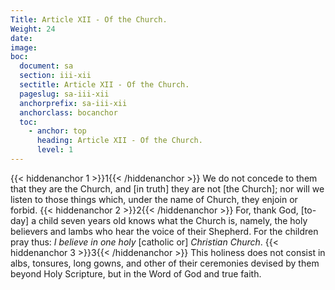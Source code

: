```yaml
---
Title: Article XII - Of the Church.
Weight: 24
date: 
image: 
boc:
  document: sa
  section: iii-xii
  sectitle: Article XII - Of the Church.
  pageslug: sa-iii-xii
  anchorprefix: sa-iii-xii
  anchorclass: bocanchor
  toc:
    - anchor: top
      heading: Article XII - Of the Church.
      level: 1
---
```


{{< hiddenanchor 1 >}}1{{< /hiddenanchor >}} We do not
concede to them that they are the Church, and [in truth] they
are not [the Church]; nor will we listen to those things which,
under the name of Church, they enjoin or forbid. {{< hiddenanchor 2 >}}2{{< /hiddenanchor >}} For,
thank God, [to-day] a child seven years old knows what the Church
is, namely, the holy believers and lambs who hear the voice
of their Shepherd. For the children pray thus: _I believe in
one holy_ [catholic or] _Christian Church_. {{< hiddenanchor 3 >}}3{{< /hiddenanchor >}} This holiness
does not consist in albs, tonsures, long gowns, and other of
their ceremonies devised by them beyond Holy Scripture, but
in the Word of God and true faith.

